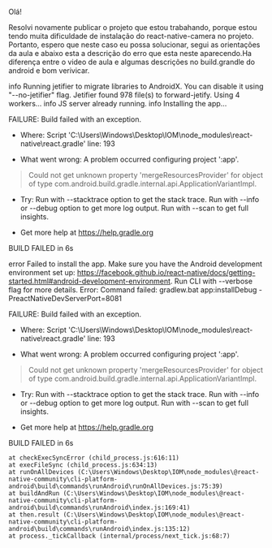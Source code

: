 Olá!

Resolvi novamente publicar o projeto que estou trabahando, porque estou tendo muita dificuldade de instalação do react-native-camera no projeto. Portanto, espero que neste caso eu possa solucionar, segui as orientações da aula e abaixo esta a descrição do erro que esta neste aparecendo.Ha diferença entre o video de aula e algumas descrições no build.grandle do android e bom verivicar.


info Running jetifier to migrate libraries to AndroidX. You can disable it using "--no-jetifier" flag.
Jetifier found 978 file(s) to forward-jetify. Using 4 workers...
info JS server already running.
info Installing the app...

FAILURE: Build failed with an exception.

* Where:
Script 'C:\Users\Windows\Desktop\IOM\node_modules\react-native\react.gradle' line: 193

* What went wrong:
A problem occurred configuring project ':app'.
> Could not get unknown property 'mergeResourcesProvider' for object of type com.android.build.gradle.internal.api.ApplicationVariantImpl.

* Try:
Run with --stacktrace option to get the stack trace. Run with --info or --debug option to get more log output. Run with --scan to get full insights.

* Get more help at https://help.gradle.org

BUILD FAILED in 6s

error Failed to install the app. Make sure you have the Android development environment set up: https://facebook.github.io/react-native/docs/getting-started.html#android-development-environment. Run CLI with --verbose flag for more details.
Error: Command failed: gradlew.bat app:installDebug -PreactNativeDevServerPort=8081

FAILURE: Build failed with an exception.

* Where:
Script 'C:\Users\Windows\Desktop\IOM\node_modules\react-native\react.gradle' line: 193

* What went wrong:
A problem occurred configuring project ':app'.
> Could not get unknown property 'mergeResourcesProvider' for object of type com.android.build.gradle.internal.api.ApplicationVariantImpl.

* Try:
Run with --stacktrace option to get the stack trace. Run with --info or --debug option to get more log output. Run with --scan to get full insights.

* Get more help at https://help.gradle.org

BUILD FAILED in 6s

    at checkExecSyncError (child_process.js:616:11)
    at execFileSync (child_process.js:634:13)
    at runOnAllDevices (C:\Users\Windows\Desktop\IOM\node_modules\@react-native-community\cli-platform-android\build\commands\runAndroid\runOnAllDevices.js:75:39)
    at buildAndRun (C:\Users\Windows\Desktop\IOM\node_modules\@react-native-community\cli-platform-android\build\commands\runAndroid\index.js:169:41)
    at then.result (C:\Users\Windows\Desktop\IOM\node_modules\@react-native-community\cli-platform-android\build\commands\runAndroid\index.js:135:12)
    at process._tickCallback (internal/process/next_tick.js:68:7)